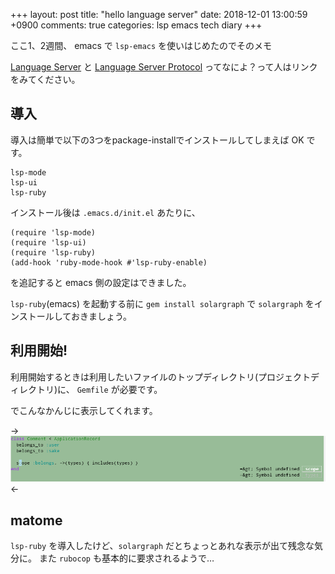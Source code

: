 +++
layout: post
title: "hello language server"
date: 2018-12-01 13:00:59 +0900
comments: true
categories: lsp emacs tech diary
+++

ここ1、2週間、 emacs で `lsp-emacs` を使いはじめたのでそのメモ

[Language Server](https://langserver.org/) と [Language Server Protocol](https://microsoft.github.io/language-server-protocol/specification) ってなによ？って人はリンクをみてください。

## 導入

導入は簡単で以下の3つをpackage-installでインストールしてしまえば OK です。

```
lsp-mode
lsp-ui
lsp-ruby
```

インストール後は `.emacs.d/init.el` あたりに、

```
(require 'lsp-mode)
(require 'lsp-ui)
(require 'lsp-ruby)
(add-hook 'ruby-mode-hook #'lsp-ruby-enable)
```

を追記すると emacs 側の設定はできました。

`lsp-ruby`(emacs) を起動する前に `gem install solargraph` で `solargraph` をインストールしておきましょう。

## 利用開始!

利用開始するときは利用したいファイルのトップディレクトリ(プロジェクトディレクトリ)に、 `Gemfile` が必要です。

でこんなかんじに表示してくれます。

-> ![](/images/screenshot/lsp-ruby.png) <-

## matome

`lsp-ruby` を導入したけど、`solargraph` だとちょっとあれな表示が出て残念な気分に。
また `rubocop` も基本的に要求されるようで…
